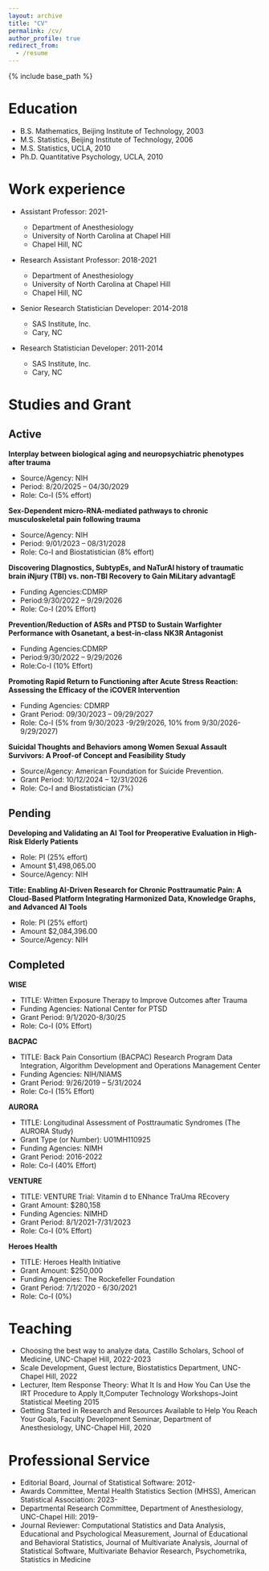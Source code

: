 ```yaml
---
layout: archive
title: "CV"
permalink: /cv/
author_profile: true
redirect_from:
  - /resume
---
```


{% include base_path %}

Education
======
* B.S. Mathematics, Beijing Institute of Technology, 2003
* M.S. Statistics, Beijing Institute of Technology, 2006
* M.S. Statistics, UCLA, 2010 
* Ph.D. Quantitative Psychology, UCLA, 2010 

Work experience
======
* Assistant Professor: 2021-
  * Department of Anesthesiology
  * University of North Carolina at Chapel Hill
  * Chapel Hill, NC
  
* Research Assistant Professor: 2018-2021
  * Department of Anesthesiology
  * University of North Carolina at Chapel Hill
  * Chapel Hill, NC

* Senior Research Statistician Developer: 2014-2018
  * SAS Institute, Inc.
  * Cary, NC

* Research Statistician Developer: 2011-2014
  * SAS Institute, Inc.
  * Cary, NC 
  
Studies and Grant
======

Active
------

**Interplay between biological aging and neuropsychiatric phenotypes after trauma**

* Source/Agency: NIH
* Period: 8/20/2025 – 04/30/2029
* Role: Co-I (5% effort)

**Sex-Dependent micro-RNA-mediated pathways to chronic musculoskeletal 
pain following trauma**

* Source/Agency: NIH
* Period: 9/01/2023 – 08/31/2028
* Role: Co-I and Biostatistician (8% effort)

**Discovering DIagnostics, SubtypEs, and NaTurAl history of traumatic 
brain iNjury (TBI) vs. non-TBI Recovery to Gain MiLitary advantagE**

* Funding Agencies:CDMRP
* Period:9/30/2022 – 9/29/2026
* Role: Co-I (20% Effort)

**Prevention/Reduction of ASRs and PTSD to Sustain Warfighter Performance with 
Osanetant, a best-in-class NK3R Antagonist**

* Funding Agencies:CDMRP
* Period:9/30/2022 – 9/29/2026
* Role:Co-I (10% Effort)

**Promoting Rapid Return to Functioning after Acute Stress Reaction: Assessing 
the Efficacy of the iCOVER Intervention**

* Funding Agencies: CDMRP
* Grant Period: 09/30/2023 – 09/29/2027
* Role: Co-I (5% from 9/30/2023 -9/29/2026, 10% from 9/30/2026-9/29/2027)

**Suicidal Thoughts and Behaviors among Women Sexual Assault Survivors: 
A Proof-of Concept and Feasibility Study**

* Source/Agency: American Foundation for Suicide Prevention. 
* Grant Period: 10/12/2024 – 12/31/2026
* Role: Co-I and Biostatistician (7%)

Pending
------

**Developing and Validating an AI Tool for Preoperative Evaluation in High-Risk 
Elderly Patients**

* Role: PI (25% effort)
* Amount $1,498,065.00
* Source/Agency: NIH

**Title: Enabling AI-Driven Research for Chronic Posttraumatic Pain: A Cloud-Based 
Platform Integrating Harmonized Data, Knowledge Graphs, and Advanced AI Tools**

* Role: PI (25% effort)
* Amount $2,084,396.00
* Source/Agency: NIH


Completed
------

**WISE**

* TITLE: Written Exposure Therapy to Improve Outcomes after Trauma
* Funding Agencies: National Center for PTSD
* Grant Period: 9/1/2020-8/30/25
* Role: Co-I (0% Effort)

**BACPAC**

* TITLE:  Back Pain Consortium (BACPAC) Research Program Data Integration, Algorithm Development and Operations Management Center 
* Funding Agencies: NIH/NIAMS
* Grant Period: 9/26/2019 – 5/31/2024
* Role: Co-I (15% Effort)

**AURORA**

* TITLE: Longitudinal Assessment of Posttraumatic Syndromes (The AURORA Study)
* Grant Type (or Number): 	U01MH110925
* Funding Agencies:	NIMH
* Grant Period:	2016-2022 
* Role: Co-I (40% Effort)

**VENTURE**

* TITLE: VENTURE Trial: Vitamin d to ENhance TraUma REcovery
* Grant Amount: $280,158
* Funding Agencies: NIMHD
* Grant Period: 8/1/2021-7/31/2023
* Role: Co-I (0% Effort)

**Heroes Health**

* TITLE: 		Heroes Health Initiative
* Grant Amount: 	$250,000
* Funding Agencies: 	The Rockefeller Foundation
* Grant Period:	7/1/2020 - 6/30/2021
* Role:		Co-I (0%)

Teaching
======
* Choosing the best way to analyze data, Castillo Scholars, School of Medicine, UNC-Chapel Hill, 2022-2023
* Scale Development, Guest lecture, Biostatistics Department, UNC-Chapel Hill, 2022
* Lecturer, Item Response Theory: What It Is and How You Can Use the IRT Procedure to Apply It,Computer Technology Workshops-Joint Statistical Meeting 2015
* Getting Started in Research and Resources Available to Help You Reach Your Goals, Faculty   Development Seminar, Department of Anesthesiology, UNC-Chapel Hill, 2020

Professional Service
======
* Editorial Board, Journal of Statistical Software: 2012-
* Awards Committee, Mental Health Statistics Section (MHSS), American Statistical Association: 2023-
* Departmental Research Committee, Department of Anesthesiology, UNC-Chapel Hill: 2019-
* Journal Reviewer: Computational Statistics and Data Analysis, Educational and Psychological Measurement, Journal of Educational and Behavioral Statistics, Journal of Multivariate Analysis, Journal of Statistical Software, Multivariate Behavior Research, Psychometrika, Statistics in Medicine